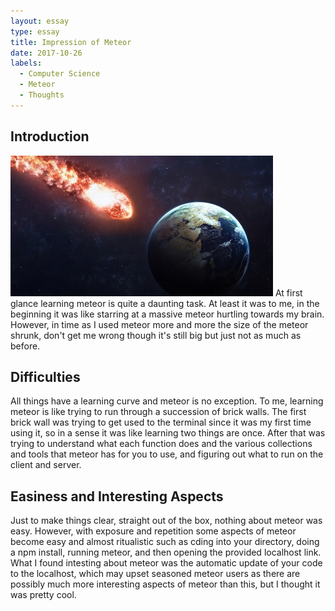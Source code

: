 ```yaml
---
layout: essay
type: essay
title: Impression of Meteor
date: 2017-10-26
labels:
  - Computer Science
  - Meteor
  - Thoughts
---
```


## Introduction
<img class="ui small left floated rounded image" src="/images/giant_meteor.jpg">
At first glance learning meteor is quite a daunting task. At least it was to me, in the beginning it was like starring at a massive meteor hurtling towards my brain. However, in time as I used meteor more and more the size of the meteor shrunk, don't get me wrong though it's still big but just not as much as before. 

## Difficulties
All things have a learning curve and meteor is no exception. To me, learning meteor is like trying to run through a succession of brick walls. The first brick wall was trying to get used to the terminal since it was my first time using it, so in a sense it was like learning two things are once. After that was trying to understand what each function does and the various collections and tools that meteor has for you to use, and figuring out what to run on the client and server.

## Easiness and Interesting Aspects
Just to make things clear, straight out of the box, nothing about meteor was easy. However, with exposure and repetition some aspects of meteor become easy and almost ritualistic such as cding into your directory, doing a npm install, running meteor, and then opening the provided localhost link. What I found intesting about meteor was the automatic update of your code to the localhost, which may upset seasoned meteor users as there are possibly much more interesting aspects of meteor than this, but I thought it was pretty cool.
